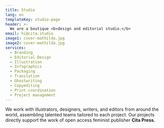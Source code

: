 ```yaml
---
title: Studio
lang: en
templateKey: studio-page
header: >-
  We are a boutique <b>design and editorial studio.</b>
email: hi@cita.studio
image1: cover-mathilda.jpg
image2: cover-mathilda.jpg
services: 
  - Branding
  - Editorial Design
  - Illustration
  - Infographics
  - Packaging
  - Translation
  - Ghostwriting
  - Copyediting
  - Print coordination
  - Project management
---
```


We work with illustrators, designers, writers, and editors from around the world, assembling talented teams tailored to each project. Our projects directly support the work of open access feminist publisher **Cita Press.**
